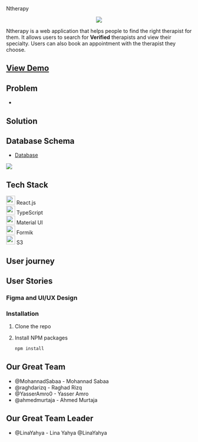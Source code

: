 
Ntherapy 

<p align="center">

<img src="https://imgur.com/AX55kbo.png">

</p>


Ntherapy is a web application that helps people to find the right therapist for them. It allows users to search for **Verified** therapists and view their specialty. Users can also book an appointment with the therapist they choose.
## [View Demo]()


## Problem
- 
## Solution

## Database Schema
- [Database](https://drawsql.app/teams/jjj-11/diagrams/team1)

![](https://imgur.com/PbdUfCp.png)

## Tech Stack
<p align="left">
  <img src="https://img.icons8.com/color/48/000000/react-native.png" width="24" height="24"/> React.js<br>
  <img src="https://img.icons8.com/color/48/000000/typescript.png" width="24" height="24"/> TypeScript<br>
  <img src="https://img.icons8.com/color/48/000000/material-ui.png" width="24" height="24"/> Material UI<br>
  <img src="https://img.icons8.com/dusk/48/000000/form.png" width="24" height="24"/> Formik<br>
  <img src="https://img.icons8.com/color/48/000000/amazon-s3.png" width="24" height="24"/> S3
</p>


## User journey

## User Stories

  
### Figma and UI/UX Design


### Installation


1. Clone the repo
   
2. Install NPM packages
   ```sh
   npm install
   ```



## Our Great Team
- @MohannadSabaa - Mohannad Sabaa
- @raghdarizq - Raghad Rizq
- @YasserAmro0 - Yasser Amro
- @ahmedmurtaja - Ahmed Murtaja

## Our Great Team Leader
- @LinaYahya - Lina Yahya @LinaYahya
